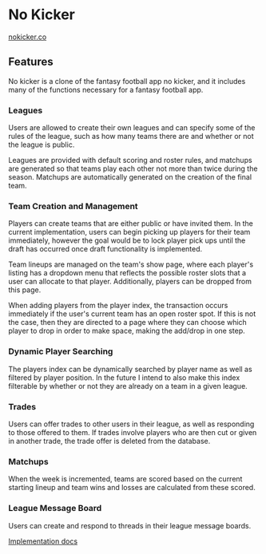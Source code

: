# No Kicker

[nokicker.co](http://www.nokicker.co)

## Features

No kicker is a clone of the fantasy football app no kicker, and it includes
many of the functions necessary for a fantasy football app.

### Leagues

Users are allowed to create their own leagues and can specify some of the rules
of the league, such as how many teams there are and whether or not the league
is public.

Leagues are provided with default scoring and roster rules, and matchups are
generated so that teams play each other not more than twice during the season.
Matchups are automatically generated on the creation of the final team.

### Team Creation and Management

Players can create teams that are either public or have invited them. In the
current implementation, users can begin picking up players for their team
immediately, however the goal would be to lock player pick ups until the draft
has occurred once draft functionality is implemented.

Team lineups are managed on the team's show page, where each player's listing
has a dropdown menu that reflects the possible roster slots that a user can
allocate to that player. Additionally, players can be dropped from this page.

When adding players from the player index, the transaction occurs immediately
if the user's current team has an open roster spot. If this is not the case, then
they are directed to a page where they can choose which player to drop in order
to make space, making the add/drop in one step.

### Dynamic Player Searching

The players index can be dynamically searched by player name as well as filtered
by player position. In the future I intend to also make this index filterable
by whether or not they are already on a team in a given league.

### Trades

Users can offer trades to other users in their league, as well as responding
to those offered to them. If trades involve players who are then cut or given
in another trade, the trade offer is deleted from the database.

### Matchups

When the week is incremented, teams are scored based on the current starting
lineup and team wins and losses are calculated from these scored.

### League Message Board

Users can create and respond to threads in their league message boards.

[Implementation docs][implementation-link]

[no-kicker-link]: http://www.nokicker.co
[implementation-link]: ./docs/implementation_plan.md
